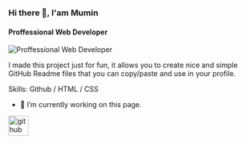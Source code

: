 
### Hi there 👋, I'am Mumin
#### Proffessional Web Developer
![Proffessional Web Developer](https://b2595462.smushcdn.com/2595462/wp-content/uploads/2018/12/suit_and_tie.jpg?lossy=1&strip=1&webp=1)

I made this project just for fun, it allows you to create nice and simple GitHub Readme files that you can copy/paste and use in your profile.

Skills: Github / HTML / CSS

- 🔭 I’m currently working on this page. 


[<img src='https://cdn.jsdelivr.net/npm/simple-icons@3.0.1/icons/github.svg' alt='github' height='40'>](https://github.com/mumin01)  

